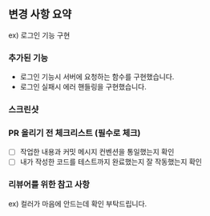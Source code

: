 ## 변경 사항 요약

ex) 로그인 기능 구현

### 추가된 기능

- 로그인 기능시 서버에 요청하는 함수를 구현했습니다.
- 로그인 실패시 에러 핸들링을 구현했습니다.

### 스크린샷

### PR 올리기 전 체크리스트 (필수로 체크)

- [ ] 작업한 내용과 커밋 메시지 컨벤션을 통일했는지 확인
- [ ] 내가 작성한 코드를 테스트까지 완료했는지 잘 작동했는지 확인

### 리뷰어를 위한 참고 사항

ex) 컬러가 마음에 안드는데 확인 부탁드립니다.

